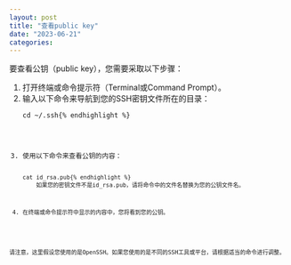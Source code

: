 ```yaml
---
layout: post
title: "查看public key"
date: "2023-06-21"
categories: 
---
```

<p>要查看公钥（public key），您需要采取以下步骤：</p>

<ol>
	<li>打开终端或命令提示符（Terminal或Command Prompt）。</li>
	<li>输入以下命令来导航到您的SSH密钥文件所在的目录：
	<pre>
<code>cd ~/.ssh{% endhighlight %}
	</li>
	<li>使用以下命令来查看公钥的内容：
	<pre>
<code>cat id_rsa.pub{% endhighlight %}
	如果您的密钥文件不是id_rsa.pub，请将命令中的文件名替换为您的公钥文件名。</li>
	<li>在终端或命令提示符中显示的内容中，您将看到您的公钥。</li>
</ol>

<p>请注意，这里假设您使用的是OpenSSH。如果您使用的是不同的SSH工具或平台，请根据适当的命令进行调整。</p>

